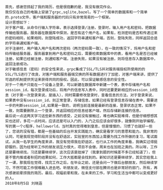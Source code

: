     首先，感谢您捞起了我的简历，但是很抱歉的是，我没有做完作业。
    我仅仅在自己的电脑上安装了grpc,sqlite,bazel。写了一个简单的数据库和一个简单的.proto文件，客户端和服务器的代码只有非常简易的一个框架。
    设计思想如下：
    对于客户端，从命令行输入字符串，表示选择登录/注册，登录时，输入用户名和密码，把数据传输给服务器，服务器在数据库中探测，是否有这个用户名，如果有，检测密码是否和传递过来的密码相同，如果相同，则登陆成功，返回字符串通知客户端，否则，登陆失败，同样返回合适的字符串通知客户端。
    对于注册时，用户输入用户名和两次密码（两次密码需一致），在一致的情况下，将用户名和密码传输给服务器，服务器拿到用户名和密码之后，需要检索数据库中的表，看用户名是否已经被注册，如果已经被注册，则通知客户端，注册失败，如果没有被注册，则将信息存入数据库中，返回注册成功。
    对于敏感信息（密码）的安全性来说，grpc集成了SSL/TLS并对服务端授权所使用的的SSL/TLS进行了改良，对客户端和服务器端交换的所有数据进行了加密，对客户端来讲，提供了可选的机制提供凭证来获得共同的授权。因此，可以保证敏感信息的安全性。
    对于一个用户只能在一个设备上登录，可以新建在数据库中新建一个表，表中存储用户名和session_id，每次登录成功后，将用户的信息写入表中，同时还要更新相应的session_id信息（对于第一次登录来说，是插入），同时需要修改登录时，查看信息的方法，对于登录来说，如果表中没有session_id，则正常登录，存储信息，如果已经有登录信息存储在表中，需要进一步的判断session_id,如果是一致的，说明当前连接是最新的连接，登录状态正常，如果不一致，则需要删除上一个登录，并返回相应的信息给客户端，然后存储新连接的信息。
    最后说一点这两天学习这些新东西的感受，之前没有接触过，难也确实挺难得，但是仔细想想其实也还好，多花一点时间，应该还是可以入门的，入门之后应该会好很多，就像刚开始学编程，写的第一个c程序，helloworld，当时真的觉得难到窒息，但是慢慢的，习惯了也就好一些了，您说的没有错，都是一些基础的后台开发实践能力，确实是看学习的意愿和能力。我非常的认同，可是我现觉得阶段并没有在舒适区，实验室的东西加上需要为找工作所做的复习，笔试面试，从我一名学生的角度来讲，我没有觉得我在舒适区，也行从工作的角度来看，我确实过得挺舒服的，因为经常听工作的朋友说压力很大，项目不会做，周末也在加班之类的。所以呀，工作还是要继续找，习还是要继续学，这次应该是挂掉了（我拿到题的时候差不多已经知道了），但是不管内推或者秋招的结果如何，工作大抵都是会找到的。新知识还是要继续学，其实您给我上了一课，那我现在觉得，找完工作之后，在毕业之前，还是会问一下做后台额朋友，然后继续学习，不然可能工作很难融入进去吧。听朋友说，微信支付部在腾讯也是非常好的部门，所有，再次感谢前辈捞我的简历。最后，祝福前辈和我，在未来的工作，学习和生活当中都可以变成更好的人。
    2018年8月5日 刘晓涵
